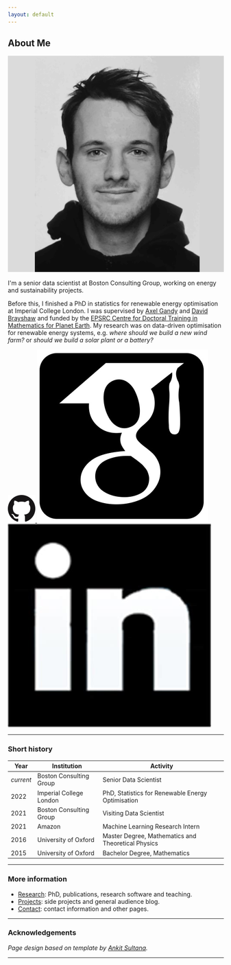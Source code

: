 ```yaml
---
layout: default
---
```



## About Me 

<img class="profile-picture" src="images/adriaan.jpg">

I'm a senior data scientist at Boston Consulting Group, working on energy and sustainability projects.

Before this, I finished a PhD in statistics for renewable energy optimisation at Imperial College London. I was supervised by [Axel Gandy](http://wwwf.imperial.ac.uk/~agandy/) and [David Brayshaw](https://research.reading.ac.uk/meteorology/people/david-brayshaw/) and funded by the [EPSRC Centre for Doctoral Training in Mathematics for Planet Earth](https://www.mpecdt.org). My research was on data-driven optimisation for renewable energy systems, e.g. *where should we build a new wind farm?* or *should we build a solar plant or a battery?*

<a href = "https://github.com/ahilbers"> <img class="inline-picture" src="images/github.png" /> </a>
<a href = "https://scholar.google.com/citations?user=SqSbcwQAAAAJ&hl=en&oi=ao"> <img class="inline-picture" src="images/scholar.jpg" /> </a>
<a href = "https://za.linkedin.com/in/adriaan-hilbers-5a155aa5"> <img class="inline-picture" src="images/linkedin.jpeg" /> </a>

---

### Short history

| Year | Institution | Activity |
| ---- | ----- | ---- |
| *current* | Boston Consulting Group | Senior Data Scientist |
| 2022 | Imperial College London | PhD, Statistics for Renewable Energy Optimisation |
| 2021 | Boston Consulting Group | Visiting Data Scientist |
| 2021 | Amazon | Machine Learning Research Intern |
| 2016 | University of Oxford | Master Degree, Mathematics and Theoretical Physics |
| 2015 | University of Oxford | Bachelor Degree, Mathematics |

---

### More information

- [Research](research): PhD, publications, research software and teaching.
- [Projects](projects): side projects and general audience blog.
- [Contact](contact): contact information and other pages.

---

### Acknowledgements

*Page design based on template by [Ankit Sultana](https://github.com/ankitsultana).*


---
